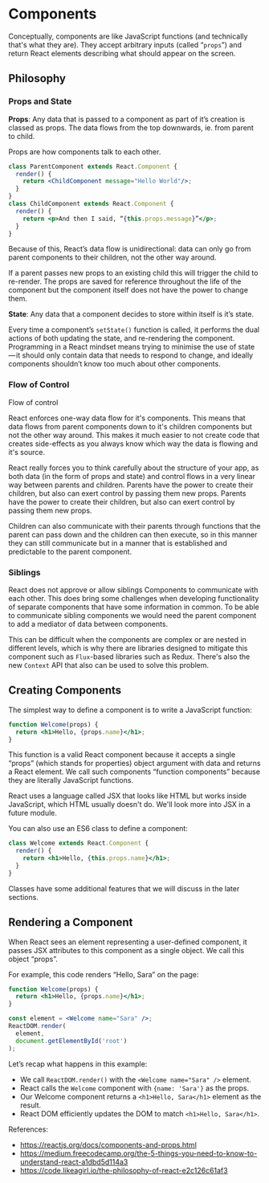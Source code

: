 # Components

Conceptually, components are like JavaScript functions (and technically that's what they are). They accept arbitrary inputs (called “`props`”) and return React elements describing what should appear on the screen.

## Philosophy

### Props and State

**Props**: Any data that is passed to a component as part of it’s creation is classed as props. 
The data flows from the top downwards, ie. from parent to child. 

Props are how components talk to each other.
```jsx harmony
class ParentComponent extends React.Component {
  render() {
    return <ChildComponent message="Hello World"/>;
  }
}
class ChildComponent extends React.Component {
  render() {
    return <p>And then I said, “{this.props.message}”</p>;
  }
}
```

Because of this, React’s data flow is unidirectional: data can only go from parent components to their children, not the other way around.

If a parent passes new props to an existing child this will trigger the child to re-render. The props are saved for reference throughout the life of the component but the component itself does not have the power to change them. 

**State**: Any data that a component decides to store within itself is it’s state. 

Every time a component’s `setState()` function is called, it performs the dual actions of both updating the state, and re-rendering the component.
Programming in a React mindset means trying to minimise the use of state — it should only contain data that needs to respond to change, and ideally components shouldn’t know too much about other components.

### Flow of Control

Flow of control

React enforces one-way data flow for it's components. This means that data flows from parent components down to it's children components but not the other way around.
This makes it much easier to not create code that creates side-effects as you always know which way the data is flowing and it's source.


React really forces you to think carefully about the structure of your app, as both data (in the form of props and state) and control flows in a very linear way between parents and children. Parents have the power to create their children, but also can exert control by passing them new props. 
Parents have the power to create their children, but also can exert control by passing them new props. 

Children can also communicate with their parents through functions that the parent can pass down and the children can then execute, so in this manner they can still communicate but in a manner that is established and predictable to the parent component.

### Siblings

React does not approve or allow siblings Components to communicate with each other. This does bring some challenges when developing functionality of separate components that have some information in common.
To be able to communicate sibling components we would need the parent component to add a mediator of data between components.

This can be difficult when the components are complex or are nested in different levels, which is why there are libraries designed to mitigate this component such as `Flux`-based libraries such as Redux. There's also the new `Context` API that also can be used to solve this problem.


## Creating Components

The simplest way to define a component is to write a JavaScript function:

```jsx harmony
function Welcome(props) {
  return <h1>Hello, {props.name}</h1>;
}
```

This function is a valid React component because it accepts a single “props” (which stands for properties) object argument with data and returns a React element. We call such components “function components” because they are literally JavaScript functions.

React uses a language called JSX that looks like HTML but works inside JavaScript, which HTML usually doesn't do. We'll look more into JSX in a future module.

You can also use an ES6 class to define a component:

```jsx harmony
class Welcome extends React.Component {
  render() {
    return <h1>Hello, {this.props.name}</h1>;
  }
}
```

Classes have some additional features that we will discuss in the later sections.

## Rendering a Component

When React sees an element representing a user-defined component, it passes JSX attributes to this component as a single object. We call this object “props”.

For example, this code renders “Hello, Sara” on the page:

```jsx harmony
function Welcome(props) {
  return <h1>Hello, {props.name}</h1>;
}

const element = <Welcome name="Sara" />;
ReactDOM.render(
  element,
  document.getElementById('root')
);
```

Let’s recap what happens in this example:

- We call `ReactDOM.render()` with the `<Welcome name="Sara" />` element.
- React calls the `Welcome` component with `{name: 'Sara'}` as the props.
- Our Welcome component returns a `<h1>Hello, Sara</h1>` element as the result.
- React DOM efficiently updates the DOM to match `<h1>Hello, Sara</h1>`.

References:
- https://reactjs.org/docs/components-and-props.html
- https://medium.freecodecamp.org/the-5-things-you-need-to-know-to-understand-react-a1dbd5d114a3
- https://code.likeagirl.io/the-philosophy-of-react-e2c126c61af3
